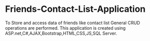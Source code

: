 # Friends-Contact-List-Application
To Store and access data of friends like contact list
General CRUD operations are performed.
This application is created using ASP.net,C#,AJAX,Bootstrap,HTML,CSS,JS,SQL Server.
